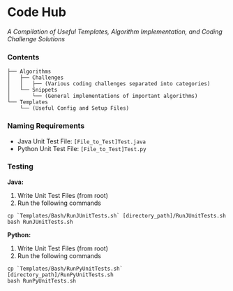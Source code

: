 # Code Hub
*A Compilation of Useful Templates, Algorithm Implementation, and Coding Challenge Solutions*

### Contents
```
├── Algorithms
│   ├── Challenges
│   │   ├── (Various coding challenges separated into categories)
│   └── Snippets
│       └── (General implementations of important algorithms)
└── Templates
    └── (Useful Config and Setup Files)
```

### Naming Requirements
- Java Unit Test File: `[File_to_Test]Test.java`
- Python Unit Test File: `[File_to_Test]Test.py`

### Testing
**Java:**

1. Write Unit Test Files (from root)
2. Run the following commands
```
cp `Templates/Bash/RunJUnitTests.sh` [directory_path]/RunJUnitTests.sh
bash RunJUnitTests.sh
```

**Python:**

1. Write Unit Test Files (from root)
2. Run the following commands
```
cp `Templates/Bash/RunPyUnitTests.sh` [directory_path]/RunPyUnitTests.sh
bash RunPyUnitTests.sh
```
